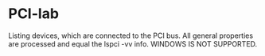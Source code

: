 # PCI-lab
Listing devices, which are connected to the PCI bus. 
All general properties are processed and equal the lspci -vv info.
WINDOWS IS NOT SUPPORTED.
